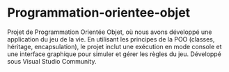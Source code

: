 # Programmation-orientee-objet
Projet de Programmation Orientée Objet, où nous avons développé une application du jeu de la vie. En utilisant les principes de la POO (classes, héritage, encapsulation), le projet inclut une exécution en mode console et une interface graphique pour simuler et gérer les règles du jeu. Développé sous Visual Studio Community.

